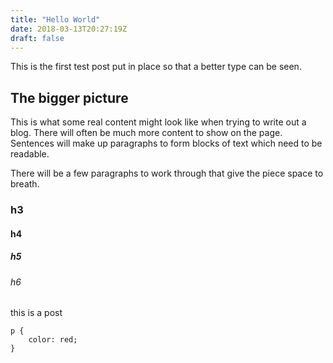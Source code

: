 ```yaml
---
title: "Hello World"
date: 2018-03-13T20:27:19Z
draft: false
---
```


This is the first test post put in place so that a better type can be seen.
## The bigger picture
This is what some real content might look like when trying to write out a blog. There will often be much more content to show on the page. Sentences will make up paragraphs to form blocks of text which need to be readable.

There will be a few paragraphs to work through that give the piece space to breath.
### h3
#### h4
##### h5
###### h6

this is a post

```
p {
    color: red;
}
```
